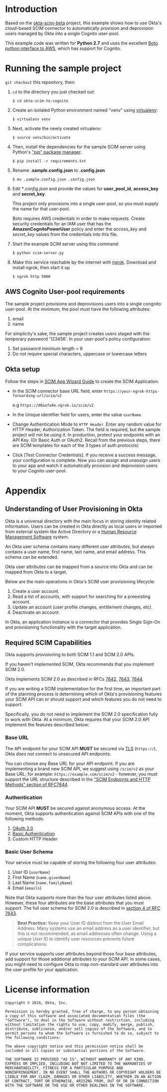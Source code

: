 # Introduction
Based on the [okta-scim-beta](https://github.com/oktadeveloper/okta-scim-beta) project,
this example shows how to use Okta's cloud-based SCIM connector to automatically provision 
and deprovision users managed by Okta into a single Cognito user-pool.

This example code was written for **Python 2.7** and uses the excellent [Boto python interface
to AWS](https://boto3.readthedocs.io/en/latest/guide/quickstart.html), which has support for Cognito.


# Running the sample project

`git checkout` this repository, then:

1.  `cd` to the directory you just checked out:

        $ cd okta-scim-to-cognito
2.  Create an isolated Python environment named "venv" using [virtualenv](http://docs.python-guide.org/en/latest/dev/virtualenvs/):

        $ virtualenv venv
3.  Next, activate the newly created virtualenv:

        $ source venv/bin/activate
4.  Then, install the dependencies for the sample SCIM server using
    Python's ["pip" package manager](https://en.wikipedia.org/wiki/Pip_%28package_manager%29):

        $ pip install -r requirements.txt
5.  Rename **.sample.config.json** to **.config.json**

        $ mv .sample.config.json .config.json

6.  Edit **.config.json* and provide the values for **user_pool_id**, **access_key** and **secret_key**.
    
    This project only provisions into a single user-pool, so you must supply the name for
    that user-pool. 
    
    Boto requires AWS credentials in order to make requests. Create security credentials
    for an IAM user that has the **AmazonCognitoPowerUser** policy and enter the *access_key*
    and *secret_key* values from the credentials into this file.
    
7.  Start the example SCIM server using this command:

        $ python scim-server.py

8.  Make this service reachable by the internet with [ngrok](https://ngrok.com/). 
    Download and install ngrok, then start it up

        $ ngrok http 5000

## AWS Cognito User-pool requirements
The sample project provisions and deprovisions users into a single congnito user-pool.
At the minimum, the pool must have the following attributes:
1.  email
2.  name

For simplicity's sake, the sample project creates users staged with
the temporary password '123456'. In your user-pool's policy configuration: 
1.  Set password minimum length = 6
2.  Do not require special characters, uppercase or lowercase letters
 


## Okta setup
Follow the steps in [SCIM App Wizard Guide](https://help.okta.com/en/prod/Content/Topics/Apps/Apps_App_Integration_Wizard.htm#The) 
to create the SCIM Application. 
* In the SCIM connector base URL field, enter `https://your-ngrok-https-forwarding-url/scim/v2`

    e.g `https://d0aafa9e.ngrok.io/scim/v2`
* In the Unique identifier field for users, enter the value `userName`

* Change Authentication Mode to `HTTP Header`. Enter any random value for HTTP Header, Authorization Token. The field is required, 
    but the sample project will not be using it. In production, protect your
    endpoints with an API Key. (Or Basic Auth or OAuth2. Recall from the previous steps, 
    there are SCIM templates for each of the 3 types of auth protocols)
    
* Click [Test Connector Credentials]. If you receive a success message, your configuration is complete. 
Now you can assign and unassign users to your app and watch it automatically provision and 
deprovision users to your Cognito user-pool.


# Appendix
## Understanding of User Provisioning in Okta

Okta is a universal directory with the main focus in storing
identity related information.  Users can be created in Okta directly
as local users or imported from external system like Active
Directory or a [Human Resource Management Software](https://en.wikipedia.org/wiki/Category:Human_resource_management_software) system.

An Okta user schema contains many different user attributes,
but always contains a user name, first name, last name, and
email address. This schema can be extended.

Okta user attributes can be mapped from a source into Okta and can
be mapped from Okta to a target.

Below are the main operations in Okta's SCIM user provisioning lifecycle:

1.  Create a user account.
2.  Read a list of accounts, with support for searching for a preexisting account.
3.  Update an account (user profile changes, entitlement changes, etc).
4.  Deactivate an account.

In Okta, an application instance is a connector that provides Single Sign-On
and provisioning functionality with the target application.


## Required SCIM Capabilities

Okta supports provisioning to both SCIM 1.1 and SCIM 2.0 APIs.

If you haven't implemented SCIM, Okta recommends that you implement
SCIM 2.0.

Okta implements SCIM 2.0 as described in RFCs [7642](https://tools.ietf.org/html/rfc7642), [7643](https://tools.ietf.org/html/rfc7643), [7644](https://tools.ietf.org/html/rfc7644).

If you are writing a SCIM implementation for the first time, an
important part of the planning process is determining which of
Okta's provisioning features your SCIM API can or should support and
which features you do not need to support.

Specifically, you do not need to implement the SCIM 2.0
specification fully to work with Okta. At a minimum, Okta requires that
your SCIM 2.0 API implement the features described below:

### Base URL

The API endpoint for your SCIM API **MUST** be secured via [TLS](https://tools.ietf.org/html/rfc5246)
(`https://`), Okta *does not* connect to unsecured API endpoints.

You can choose any Base URL for your API endpoint. If you
are implementing a brand new SCIM API, we suggest using `/scim/v2`
as your Base URL; for example: `https://example.com/scim/v2` -
however, you must support the URL structure described in the
["SCIM Endpoints and HTTP Methods" section of RFC7644](https://tools.ietf.org/html/rfc7644#section-3.2).

### Authentication

Your SCIM API **MUST** be secured against anonymous access. At the
moment, Okta supports authentication against SCIM APIs with one of
the following methods:

1.  [OAuth 2.0](http://oauth.net/2/)
2.  [Basic Authentication](https://en.wikipedia.org/wiki/Basic_access_authentication)
3.  Custom HTTP Header

### Basic User Schema

Your service must be capable of storing the following four user
attributes:

1.  User ID (`userName`)
2.  First Name (`name.givenName`)
3.  Last Name (`name.familyName`)
4.  Email (`emails`)

Note that Okta supports more than the four user attributes listed
above. However, these four attributes are the base attributes that
you must support.  The full user schema for SCIM 2.0 is described
in [section 4 of RFC 7643](https://tools.ietf.org/html/rfc7643#section-4).

> **Best Practice:** Keep your User ID distinct from the User Email
> Address. Many systems use an email address as a user identifier,
> but this is not recommended, as email addresses often change. Using
> a unique User ID to identify user resources prevents future
> complications.

If your service supports user attributes beyond those four base
attributes, add support for those additional
attributes to your SCIM API. In some cases, you might need to
configure Okta to map non-standard user attributes into the user
profile for your application.


# License information

    Copyright © 2016, Okta, Inc.
    
    Permission is hereby granted, free of charge, to any person obtaining
    a copy of this software and associated documentation files (the
    "Software"), to deal in the Software without restriction, including
    without limitation the rights to use, copy, modify, merge, publish,
    distribute, sublicense, and/or sell copies of the Software, and to
    permit persons to whom the Software is furnished to do so, subject to
    the following conditions:
    
    The above copyright notice and this permission notice shall be
    included in all copies or substantial portions of the Software.
    
    THE SOFTWARE IS PROVIDED "AS IS", WITHOUT WARRANTY OF ANY KIND,
    EXPRESS OR IMPLIED, INCLUDING BUT NOT LIMITED TO THE WARRANTIES OF
    MERCHANTABILITY, FITNESS FOR A PARTICULAR PURPOSE AND
    NONINFRINGEMENT. IN NO EVENT SHALL THE AUTHORS OR COPYRIGHT HOLDERS BE
    LIABLE FOR ANY CLAIM, DAMAGES OR OTHER LIABILITY, WHETHER IN AN ACTION
    OF CONTRACT, TORT OR OTHERWISE, ARISING FROM, OUT OF OR IN CONNECTION
    WITH THE SOFTWARE OR THE USE OR OTHER DEALINGS IN THE SOFTWARE.
